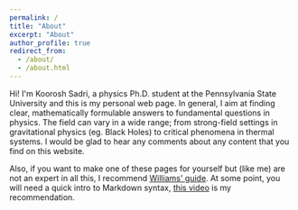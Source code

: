 ```yaml
---
permalink: /
title: "About"
excerpt: "About"
author_profile: true
redirect_from: 
  - /about/
  - /about.html
---
```


Hi! I'm Koorosh Sadri, a physics Ph.D. student at the Pennsylvania State University and this is my personal web page. In general, I aim at finding clear, mathematically formulable answers to fundamental questions in physics. The field can vary in a wide range; from strong-field settings in gravitational physics (eg. Black Holes) to critical phenomena in thermal systems. I would be glad to hear any comments about any content that you find on this website.

Also, if you want to make one of these pages for yourself but (like me) are not an expert in all this, I recommend [Williams' guide](https://jayrobwilliams.com/posts/2020/06/academic-website/). At some point, you will need a quick intro to Markdown syntax, [this video](https://www.youtube.com/watch?v=HUBNt18RFbo) is my recommendation.
